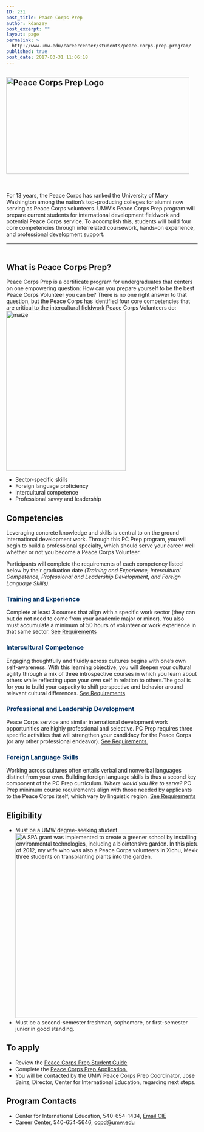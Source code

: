 ```yaml
---
ID: 231
post_title: Peace Corps Prep
author: kdanzey
post_excerpt: ""
layout: page
permalink: >
  http://www.umw.edu/careercenter/students/peace-corps-prep-program/
published: true
post_date: 2017-03-31 11:06:18
---
```

<h2><img class="wp-image-235 alignleft" src="http://www.umw.edu/careercenter/wp-content/uploads/sites/41/2017/03/PeaceCorpsPrep-1-300x159.jpg" alt="Peace Corps Prep Logo" width="482" height="255" /></h2>
&nbsp;

For 13 years, the Peace Corps has ranked the University of Mary Washington among the nation’s top-producing colleges for alumni now serving as Peace Corps volunteers. UMW's Peace Corps Prep program will prepare current students for international development fieldwork and potential Peace Corps service. To accomplish this, students will build four core competencies through interrelated coursework, hands-on experience, and professional development support.
<table style="height: 20px" width="1666">
<tbody>
<tr>
<td width="156">
<h6 style="text-align: center"><span style="color: #003366"><a style="color: #003366" href="https://www.peacecorps.gov/volunteer/volunteer-openings/">Where do you want to serve?</a></span></h6>
</td>
<td width="156">
<h6 style="text-align: center"><span style="color: #003366"><a style="color: #003366" href="https://www.peacecorps.gov/volunteer/connect-with-a-recruiter/">Find a Recruiter</a></span></h6>
</td>
<td width="156">
<h6 style="text-align: center"><span style="color: #003366"><a style="color: #003366" href="https://www.youtube.com/playlist?list=PL2B90BEBDEE4842E2">What Volunteers Do</a></span></h6>
</td>
<td width="156">
<h6 style="text-align: center"><span style="color: #003366"><a style="color: #003366" href="https://www.youtube.com/playlist?list=PLA47533D149B82EEB">Frequently Asked Questions</a></span></h6>
</td>
</tr>
</tbody>
</table>
<h2><strong>What is Peace Corps Prep?</strong></h2>
<div class="layout-page__constrain">
<div class="layout-page__main">
<div class="layout-main-content">
<div class="intro-paragraph is-double-spaced-below">Peace Corps Prep is a certificate program for undergraduates that centers on one empowering question: How can you prepare yourself to be the best Peace Corps Volunteer you can be? There is no one right answer to that question, but the Peace Corps has identified four core competencies that are critical to the intercultural fieldwork Peace Corps Volunteers do:<img class="wp-image-595 alignright" src="http://www.umw.edu/careercenter/wp-content/uploads/sites/41/2018/12/maize-224x300.png" alt="maize" width="314" height="421" /></div>
</div>
</div>
</div>
<div class="layout-page__constrain">
<div class="layout-page__main">
<div class="layout-main-content">
<ul>
 	<li>Sector-specific skills</li>
 	<li>Foreign language proficiency</li>
 	<li>Intercultural competence</li>
 	<li>Professional savvy and leadership</li>
</ul>
</div>
</div>
</div>
<h2><strong>Competencies</strong></h2>
Leveraging concrete knowledge and skills is central to on the ground international development work. Through this PC Prep program, you will begin to build a professional specialty, which should serve your career well whether or not you become a Peace Corps Volunteer.

Participants will complete the requirements of each competency listed below by their graduation date <em>(Training and Experience, Intercultural Competence, Professional and Leadership Development, and Foreign Language Skills).</em>
<h3 style="text-align: left"><span style="color: #003366"><strong>Training and Experience</strong></span></h3>
Complete at least 3 courses that align with a specific work sector (they can but do not need to come from your academic major or minor). You also must accumulate a minimum of 50 hours of volunteer or work experience in that same sector. <a href="https://www.umw.edu/careercenter/students/peace-corps-prep-program/training-experience/">See Requirements</a>
<h3 style="text-align: left"><strong><span style="color: #003366">Intercul</span></strong><strong><span style="color: #003366">tural Competence</span></strong></h3>
Engaging thoughtfully and fluidly across cultures begins with one’s own self-awareness. With this learning objective, you will deepen your cultural agility through a mix of three introspective courses in which you learn about others while reflecting upon your own self in relation to others.The goal is for you to build your capacity to shift perspective and behavior around relevant cultural differences. <a href="https://www.umw.edu/careercenter/students/peace-corps-prep-program/intercultural-competence/">See Requirements</a>
<h3 style="text-align: left"><span style="color: #003366"><strong>Professional and </strong></span><span style="color: #003366"><strong>Leadership Development </strong></span></h3>
Peace Corps service and similar international development work opportunities are highly professional and selective. PC Prep requires three specific activities that will strengthen your candidacy for the Peace Corps (or any other professional endeavor). <a href="https://www.umw.edu/careercenter/students/peace-corps-prep-program/professional-leadership-development/">See Requirements </a>
<h3><span style="color: #003366"><strong>Foreign Language Skills</strong></span></h3>
Working across cultures often entails verbal and nonverbal languages distinct from your own. Building foreign language skills is thus a second key component of the PC Prep curriculum. <i>Where would you l</i><i>ike to serve? </i>PC Prep minimum course requirements align with those needed by applicants to the Peace Corps itself, which vary by linguistic region. <a href="https://www.umw.edu/careercenter/students/peace-corps-prep-program/foreign-language-skills/">See Requirements</a>
<h2><strong>Eligibility</strong></h2>
<ul>
 	<li>Must be a UMW degree-seeking student.<a href="https://www.umw.edu/careercenter/applypeacecorpsprep/"><img class="alignright wp-image-594" src="http://www.umw.edu/careercenter/wp-content/uploads/sites/41/2018/12/p9009coll11_4605image4606-300x240.jpg" alt="A SPA grant was implemented to create a greener school by installing a number of environmental technologies, including a biointensive garden. In this picture taken in Spring of 2012, my wife who was also a Peace Corps volunteers in Xichu, Mexico, is working with three students on transplanting plants into the garden." width="607" height="486" /></a></li>
 	<li>Must be a second-semester freshman, sophomore, or first-semester junior in good standing.</li>
</ul>
<h2><strong>To apply</strong></h2>
<ul>
 	<li>Review the <a href="http://www.umw.edu/careercenter/wp-content/uploads/sites/41/2020/01/PCP-Student-Guide-January-2020.pdf">Peace Corps Prep Student Guide</a></li>
 	<li>Complete the <a href="https://www.umw.edu/careercenter/applypeacecorpsprep/">Peace Corps Prep Application.</a></li>
 	<li>You will be contacted by the UMW Peace Corps Prep Coordinator, Jose Sainz, Director, Center for International Education, regarding next steps.</li>
</ul>
<h2><strong>Program Contacts</strong></h2>
<ul>
 	<li>Center for International Education, 540-654-1434, <a href="https://international.umw.edu/center-for-international-education-2/email-cie/">Email CIE</a></li>
 	<li>Career Center, 540-654-5646, <a href="mailto:ccpd@umw.edu">ccpd@umw.edu</a></li>
</ul>